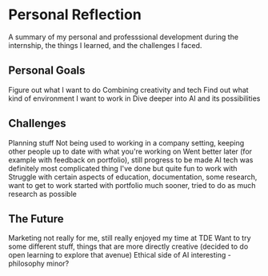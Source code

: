 # Personal Reflection
A summary of my personal and professsional development during the internship, the things I learned, and the challenges I faced. 

## Personal Goals
Figure out what I want to do
Combining creativity and tech
Find out what kind of environment I want to work in
Dive deeper into AI and its possibilities

## Challenges
Planning stuff
Not being used to working in a company setting, keeping other people up to date with what you're working on
Went better later (for example with feedback on portfolio), still progress to be made
AI tech was definitely most complicated thing I've done but quite fun to work with
Struggle with certain aspects of education, documentation, some research, want to get to work
  started with portfolio much sooner, tried to do as much research as possible

## The Future
Marketing not really for me, still really enjoyed my time at TDE
Want to try some different stuff, things that are more directly creative (decided to do open learning to explore that avenue)
Ethical side of AI interesting - philosophy minor?
